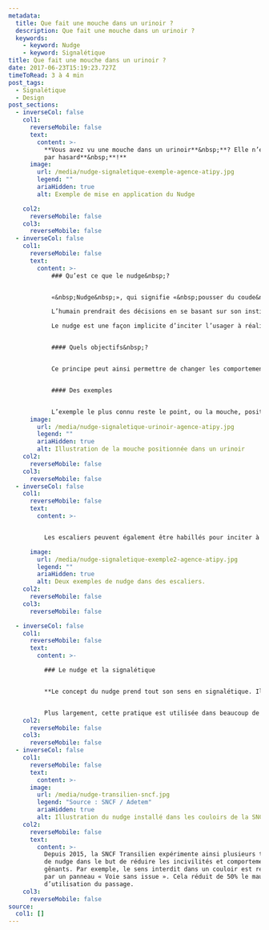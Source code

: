 ```yaml
---
metadata:
  title: Que fait une mouche dans un urinoir ?
  description: Que fait une mouche dans un urinoir ?
  keywords:
    - keyword: Nudge
    - keyword: Signalétique
title: Que fait une mouche dans un urinoir ?
date: 2017-06-23T15:19:23.727Z
timeToRead: 3 à 4 min
post_tags:
  - Signalétique
  - Design
post_sections:
  - inverseCol: false
    col1:
      reverseMobile: false
      text:
        content: >-
          **Vous avez vu une mouche dans un urinoir**&nbsp;**? Elle n’est pas là
          par hasard**&nbsp;**!**
      image:
        url: /media/nudge-signaletique-exemple-agence-atipy.jpg
        legend: ""
        ariaHidden: true
        alt: Exemple de mise en application du Nudge

    col2:
      reverseMobile: false
    col3:
      reverseMobile: false
  - inverseCol: false
    col1:
      reverseMobile: false
      text:
        content: >-
            ### Qu’est ce que le nudge&nbsp;?


            «&nbsp;Nudge&nbsp;», qui signifie «&nbsp;pousser du coude&nbsp;» en anglais, vient des Etats-Unis et a d’abord été utilisé dans l’économie comportementale.

            L’humain prendrait des décisions en se basant sur son instinct ou ses émotions. De ce constat découle l’utilisation des nudges.

            Le nudge est une façon implicite d’inciter l’usager à réaliser une action, sans le contraindre ni l’obliger.


            #### Quels objectifs&nbsp;?


            Ce principe peut ainsi permettre de changer les comportements et encourager de nouvelles pratiques en favorisant les «&nbsp;bonnes&nbsp;» actions, comme ne pas jeter ses mégots par terre, prendre les escaliers plutôt que l’escalator…


            #### Des exemples


            L’exemple le plus connu reste le point, ou la mouche, positionné dans un urinoir. Les utilisateurs vont avoir tendance à viser ce point. Ce comportement permet ainsi de conserver un lieu plus propre. L’aéroport d’Amsterdam est le premier à mettre en place ce système et réduit ainsi de 80&nbsp;% ses frais de nettoyage.
      image:
        url: /media/nudge-signaletique-urinoir-agence-atipy.jpg
        legend: ""
        ariaHidden: true
        alt: Illustration de la mouche positionnée dans un urinoir        
    col2:
      reverseMobile: false
    col3:
      reverseMobile: false
  - inverseCol: false
    col1:
      reverseMobile: false
      text:
        content: >-


          Les escaliers peuvent également être habillés pour inciter à les utiliser. En 2009, à Stockolhm, les marches d’un escalier deviennent les touches d’un piano, émettant un son. De façon ludique, les usagers se sont ainsi plus servi des escaliers que de l’escalator.

      image:
        url: /media/nudge-signaletique-exemple2-agence-atipy.jpg
        legend: ""
        ariaHidden: true
        alt: Deux exemples de nudge dans des escaliers.
    col2:
      reverseMobile: false
    col3:
      reverseMobile: false

  - inverseCol: false
    col1:
      reverseMobile: false
      text:
        content: >-

          ### Le nudge et la signalétique


          **Le concept du nudge prend tout son sens en signalétique. Il permet une meilleure gestion des flux, l’amélioration de la diffusion de l’information, l’encouragement du vivre ensemble.**


          Plus largement, cette pratique est utilisée dans beaucoup de domaines comme le marketing, la politique, la santé ou la prévention routière et contribue à un meilleur comportement citoyen.
    col2:
      reverseMobile: false
    col3:
      reverseMobile: false
  - inverseCol: false
    col1:
      reverseMobile: false
      text:
        content: >-
      image:
        url: /media/nudge-transilien-sncf.jpg
        legend: "Source : SNCF / Adetem"
        ariaHidden: true
        alt: Illustration du nudge installé dans les couloirs de la SNCF
    col2:
      reverseMobile: false
      text:
        content: >-
          Depuis 2015, la SNCF Transilien expérimente ainsi plusieurs techniques
          de nudge dans le but de réduire les incivilités et comportements
          gênants. Par exemple, le sens interdit dans un couloir est remplacé
          par un panneau « Voie sans issue ». Cela réduit de 50% le mauvais sens
          d’utilisation du passage.
    col3:
      reverseMobile: false
source:
  col1: []
---
```

